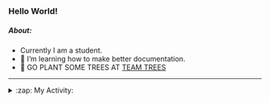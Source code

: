 ### Hello World!

##### About:
- Currently I am a student.
- 🌱 I’m learning how to make better documentation.
- 🌱 GO PLANT SOME TREES AT [TEAM TREES](https://teamtrees.org/)

---
<details>
  <summary>:zap: My Activity:</summary>
  
<!--START_SECTION:waka-->
![Code Time](http://img.shields.io/badge/Code%20Time-1%2C019%20hrs%2022%20mins-blue)

**I'm a Night 🦉** 

```text
🌞 Morning    106 commits    ███░░░░░░░░░░░░░░░░░░░░░░   13.04% 
🌆 Daytime    206 commits    ██████░░░░░░░░░░░░░░░░░░░   25.34% 
🌃 Evening    235 commits    ███████░░░░░░░░░░░░░░░░░░   28.91% 
🌙 Night      266 commits    ████████░░░░░░░░░░░░░░░░░   32.72%

```
📅 **I'm Most Productive on Tuesday** 

```text
Monday       120 commits    ███░░░░░░░░░░░░░░░░░░░░░░   14.76% 
Tuesday      136 commits    ████░░░░░░░░░░░░░░░░░░░░░   16.73% 
Wednesday    121 commits    ███░░░░░░░░░░░░░░░░░░░░░░   14.88% 
Thursday     125 commits    ███░░░░░░░░░░░░░░░░░░░░░░   15.38% 
Friday       104 commits    ███░░░░░░░░░░░░░░░░░░░░░░   12.79% 
Saturday     90 commits     ██░░░░░░░░░░░░░░░░░░░░░░░   11.07% 
Sunday       117 commits    ███░░░░░░░░░░░░░░░░░░░░░░   14.39%

```


📊 **This Week I Spent My Time On** 

```text
🔥 Editors: 
VS Code                  9 hrs 37 mins       █████████████████████████   100.0%

🐱‍💻 Projects: 
TearDrops                3 hrs 52 mins       ██████████░░░░░░░░░░░░░░░   40.27% 
TEA-onboarding-bot       1 hr 57 mins        █████░░░░░░░░░░░░░░░░░░░░   20.37% 
CSF22                    1 hr 11 mins        ███░░░░░░░░░░░░░░░░░░░░░░   12.42% 
advent-of-code-2022      49 mins             ██░░░░░░░░░░░░░░░░░░░░░░░   8.51% 
skillgraff               46 mins             ██░░░░░░░░░░░░░░░░░░░░░░░   8.1%

```


 Last Updated on 01/02/2023 05:03:54 UTC
<!--END_SECTION:waka-->
</details>

